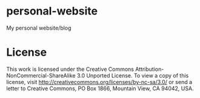 # personal-website
My personal website/blog


# License
This work is licensed under the Creative Commons Attribution-NonCommercial-ShareAlike 3.0 Unported License. To view a copy of this license, visit http://creativecommons.org/licenses/by-nc-sa/3.0/ or send a letter to Creative Commons, PO Box 1866, Mountain View, CA 94042, USA.
